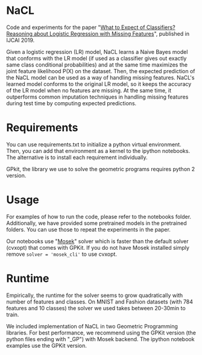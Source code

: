 # NaCL
Code and experiments for the paper "[What to Expect of Classifiers? Reasoning about Logistic Regression with Missing Features](http://starai.cs.ucla.edu/papers/KhosraviIJCAI19.pdf)", published in IJCAI 2019. 

Given a logistic regression (LR) model, NaCL learns a Naive Bayes model that conforms with the LR model (if used as a classifier gives out exactly same class conditional probabilities) and at the same time maximizes the joint feature likelihood P(X) on the dataset. Then, the expected prediction of the NaCL model can be used as a way of handling missing features. NaCL's learned model conforms to the original LR model, so it keeps the accuracy of the LR model when no features are missing. At the same time, it outperforms common imputation techniques in handling missing features during test time by computing expected predictions. 


# Requirements

You can use requirements.txt to initialize a python virtual environment. Then, you can add that environment as a kernel to the ipython notebooks. The alternative is to install each requirement individually. 

GPkit, the library we use to solve the geometric programs requires python 2 version.

# Usage

For examples of how to run the code, please refer to the notebooks folder. Additionally, we have provided some pretrained models in the pretrained folders. You can use those to repeat the experiments in the paper. 

Our notebooks use "[Mosek](https://gpkit.readthedocs.io/en/latest/installation.html)" solver which is faster than the default solver (cvxopt) that comes with GPKit. If you do not have Mosek installed simply remove `solver = 'mosek_cli'` to use cvxopt.

# Runtime

Empirically, the runtime for the solver seems to grow quadratically with number of features and classes. On MNIST and Fashion datasets (with 784 features and 10 classes) the solver we used takes between 20-30min to train.

We included implementation of NaCL in two Geometric Programming libraries. For best performance, we recommend using the GPKit version (the python files ending with "_GP") with Mosek backend. The ipython notebook examples use the GPKit version.
